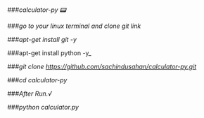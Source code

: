 ###_calculator-py 📟_

###_go to your linux terminal and clone git link_

###_apt-get install git -y_

###apt-get install python -y_

###_git clone https://github.com/sachindusahan/calculator-py.git_

###_cd calculator-py_


###_After Run.√_

###_python calculator.py_

